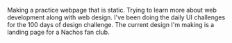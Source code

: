 Making a practice webpage that is static. Trying to learn more about web development along with web design. I've been doing the daily UI challenges for the 100 days of design challenge. The current design I'm making is a landing page for a Nachos fan club. 